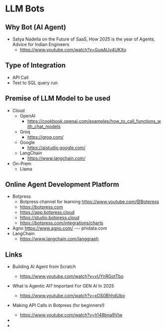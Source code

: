 # LLM Bots
## Why Bot (AI Agent)
  - Satya Nadella on the Future of SaaS, How 2025 is the year of Agents, Advice for Indian Engineers
    - https://www.youtube.com/watch?v=GuqAUv4UKXo
## Type of Integration
- API Call
- Text to SQL query run

## Premise of LLM Model to be used
- Cloud
  - OpenAI
    - https://cookbook.openai.com/examples/how_to_call_functions_with_chat_models
  - Groq
    - https://groq.com/
  - Google
    - https://aistudio.google.com/
  - LangChain
    - https://www.langchain.com/
- On-Prem
  - Llama

## Online Agent Development Platform
  - Botpress
    - Botpress channel for learning https://www.youtube.com/@Botpress
    - https://botpress.com
    - https://app.botpress.cloud
    - https://studio.botpress.cloud
    - https://botpress.com/integrations/charts
  - Agno
      https://www.agno.com/ --- phidata.com
  - LangChain
    - https://www.langchain.com/langgraph

## Links
- Building AI Agent from Scratch
  - https://www.youtube.com/watch?v=vUYnRGotTbo
- What is Agentic AI? Important For GEN AI In 2025
  - https://www.youtube.com/watch?v=xOS0BhhdUbo
- Making API Calls in Botpress (for beginners!)
  - https://www.youtube.com/watch?v=h148bna9VIw

- 
- 

